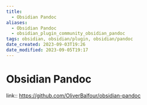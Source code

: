 ```yaml
---
title:
  - Obsidian Pandoc
aliases:
  - Obsidian Pandoc
  - obsidian_plugin_community_obsidian_pandoc
tags: obsidian, obsidian/plugin, obsidian/pandoc
date_created: 2023-09-03T19:26
date_modified: 2023-09-05T19:17
---
```

# Obsidian Pandoc

link:: <https://github.com/OliverBalfour/obsidian-pandoc>
